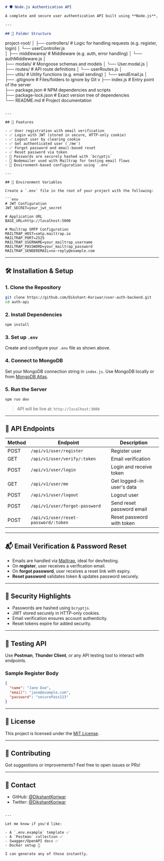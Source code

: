 ﻿
```markdown
# 🛡️ Node.js Authentication API

A complete and secure user authentication API built using **Node.js**, **Express**, **MongoDB**, **JWT**, and **Mailtrap**. This backend service supports registration with email verification, login, logout, forgot/reset password, and protected routes.

---

## 📁 Folder Structure

```
project-root/
│
├── controllers/            # Logic for handling requests (e.g. register, login)
│   └── userController.js
<br>
│
├── middlewarea/            # Middleware (e.g. auth, error handling)
│   └── authMiddleware.js
│
<br>
├── modals/                 # Mongoose schemas and models
│   └── User.modal.js
│
├── routes/                 # API route definitions
│   └── userRoutes.js
│
<br>
├── utils/                  # Utility functions (e.g. email sending)
│   └── sendEmail.js
│
<br>
├── .gitignore              # Files/folders to ignore by Git
v
├── index.js                # Entry point of the server
<br>
├── package.json            # NPM dependencies and scripts
<br>
├── package-lock.json       # Exact version tree of dependencies
<br>
└── README.md               # Project documentation
<br>
```

---

## 🚀 Features

- ✅ User registration with email verification
- ✅ Login with JWT (stored in secure, HTTP-only cookie)
- ✅ Logout user by clearing cookie
- ✅ Get authenticated user (`/me`)
- ✅ Forgot password and email-based reset
- ✅ Reset password via token
- 🔐 Passwords are securely hashed with `bcryptjs`
- 📧 Nodemailer used with Mailtrap for testing email flows
- 🔗 Environment-based configuration using `.env`

---

## 🌱 Environment Variables

Create a `.env` file in the root of your project with the following:

```env
# JWT Configuration
JWT_SECRET=your_jwt_secret

# Application URL
BASE_URL=http://localhost:5000

# Mailtrap SMTP Configuration
MAILTRAP_HOST=smtp.mailtrap.io
MAILTRAP_PORT=2525
MAILTRAP_USERNAME=your_mailtrap_username
MAILTRAP_PASSWORD=your_mailtrap_password
MAILTRAP_SENDEREMAIL=no-reply@example.com
```

---

## 🛠 Installation & Setup

### 1. Clone the Repository

```bash
git clone https://github.com/Dikshant-Koriwar/user-auth-backend.git
cd auth-api
```

### 2. Install Dependencies

```bash
npm install
```

### 3. Set up `.env`

Create and configure your `.env` file as shown above.

### 4. Connect to MongoDB

Set your MongoDB connection string in `index.js`. Use MongoDB locally or from [MongoDB Atlas](https://www.mongodb.com/cloud/atlas).

### 5. Run the Server

```bash
npm run dev
```

> API will be live at: `http://localhost:3000`

---

## 📮 API Endpoints

| Method | Endpoint                                | Description                     |
|--------|-----------------------------------------|---------------------------------|
| POST   | `/api/v1/user/register`                 | Register user                   |
| GET    | `/api/v1/user/verify/:token`            | Email verification              |
| POST   | `/api/v1/user/login`                    | Login and receive token         |
| GET    | `/api/v1/user/me`                       | Get logged-in user's data       |
| POST   | `/api/v1/user/logout`                   | Logout user                     |
| POST   | `/api/v1/user/forgot-password`          | Send reset password email       |
| POST   | `/api/v1/user/reset-password/:token`    | Reset password with token       |

---

## 📬 Email Verification & Password Reset

- Emails are handled via [Mailtrap](https://mailtrap.io/), ideal for dev/testing.
- On **register**, user receives a verification email.
- On **forgot password**, user receives a reset link with expiry.
- **Reset password** validates token & updates password securely.

---

## 🔐 Security Highlights

- Passwords are hashed using `bcryptjs`.
- JWT stored securely in HTTP-only cookies.
- Email verification ensures account authenticity.
- Reset tokens expire for added security.

---

## 🧪 Testing API

Use **Postman**, **Thunder Client**, or any API testing tool to interact with endpoints.

### Sample Register Body

```json
{
  "name": "Jane Doe",
  "email": "jane@example.com",
  "password": "securePass123"
}
```

---

## 📄 License

This project is licensed under the [MIT License](LICENSE).

---

## 🤝 Contributing

Got suggestions or improvements? Feel free to open issues or PRs!

---

## 💬 Contact

- GitHub: [@DikshantKoriwar](https://github.com/Dikshant-Koriwar)
- Twitter: [@DikshantKoriwar](https://x.com/Dikshantk29)
```

---

Let me know if you'd like:

- A `.env.example` template ✅  
- A `Postman` collection ✅  
- Swagger/OpenAPI docs ✅  
- Docker setup 🐳

I can generate any of those instantly.
